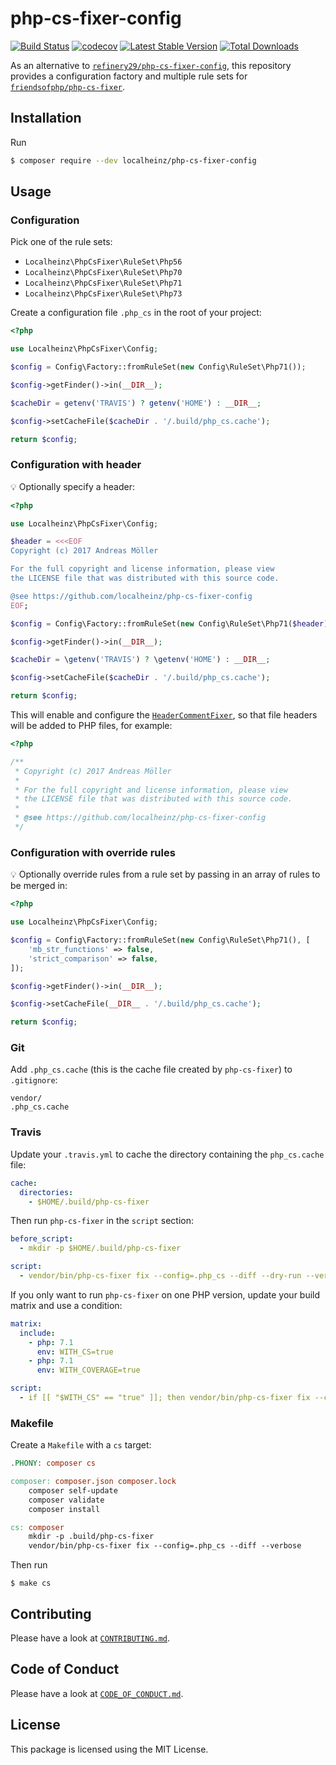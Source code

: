 # php-cs-fixer-config

[![Build Status](https://travis-ci.com/localheinz/php-cs-fixer-config.svg?branch=master)](https://travis-ci.com/localheinz/php-cs-fixer-config)
[![codecov](https://codecov.io/gh/localheinz/php-cs-fixer-config/branch/master/graph/badge.svg)](https://codecov.io/gh/localheinz/php-cs-fixer-config)
[![Latest Stable Version](https://poser.pugx.org/localheinz/php-cs-fixer-config/v/stable)](https://packagist.org/packages/localheinz/php-cs-fixer-config)
[![Total Downloads](https://poser.pugx.org/localheinz/php-cs-fixer-config/downloads)](https://packagist.org/packages/localheinz/php-cs-fixer-config)

As an alternative to [`refinery29/php-cs-fixer-config`](http://github.com/refinery29/php-cs-fixer-config),
this repository provides a configuration factory and multiple rule sets for [`friendsofphp/php-cs-fixer`](http://github.com/FriendsOfPHP/PHP-CS-Fixer).

## Installation

Run

```sh
$ composer require --dev localheinz/php-cs-fixer-config
```

## Usage

### Configuration

Pick one of the rule sets:

* `Localheinz\PhpCsFixer\RuleSet\Php56`
* `Localheinz\PhpCsFixer\RuleSet\Php70`
* `Localheinz\PhpCsFixer\RuleSet\Php71`
* `Localheinz\PhpCsFixer\RuleSet\Php73`

Create a configuration file `.php_cs` in the root of your project:

```php
<?php

use Localheinz\PhpCsFixer\Config;

$config = Config\Factory::fromRuleSet(new Config\RuleSet\Php71());

$config->getFinder()->in(__DIR__);

$cacheDir = getenv('TRAVIS') ? getenv('HOME') : __DIR__;

$config->setCacheFile($cacheDir . '/.build/php_cs.cache');

return $config;
```

### Configuration with header

:bulb: Optionally specify a header:

```php
<?php

use Localheinz\PhpCsFixer\Config;

$header = <<<EOF
Copyright (c) 2017 Andreas Möller

For the full copyright and license information, please view
the LICENSE file that was distributed with this source code.

@see https://github.com/localheinz/php-cs-fixer-config
EOF;

$config = Config\Factory::fromRuleSet(new Config\RuleSet\Php71($header));

$config->getFinder()->in(__DIR__);

$cacheDir = \getenv('TRAVIS') ? \getenv('HOME') : __DIR__;

$config->setCacheFile($cacheDir . '/.build/php_cs.cache');

return $config;
```

This will enable and configure the [`HeaderCommentFixer`](https://github.com/FriendsOfPHP/PHP-CS-Fixer/blob/v2.1.1/src/Fixer/Comment/HeaderCommentFixer.php), so that
file headers will be added to PHP files, for example:

```php
<?php

/**
 * Copyright (c) 2017 Andreas Möller
 *
 * For the full copyright and license information, please view
 * the LICENSE file that was distributed with this source code.
 *
 * @see https://github.com/localheinz/php-cs-fixer-config
 */
```

### Configuration with override rules

:bulb: Optionally override rules from a rule set by passing in an array of rules to be merged in:

```php
<?php

use Localheinz\PhpCsFixer\Config;

$config = Config\Factory::fromRuleSet(new Config\RuleSet\Php71(), [
    'mb_str_functions' => false,
    'strict_comparison' => false,
]);

$config->getFinder()->in(__DIR__);

$config->setCacheFile(__DIR__ . '/.build/php_cs.cache');

return $config;
```

### Git

Add `.php_cs.cache` (this is the cache file created by `php-cs-fixer`) to `.gitignore`:

```
vendor/
.php_cs.cache
```

### Travis

Update your `.travis.yml` to cache the directory containing the `php_cs.cache` file:

```yml
cache:
  directories:
    - $HOME/.build/php-cs-fixer
```

Then run `php-cs-fixer` in the `script` section:

```yml
before_script:
  - mkdir -p $HOME/.build/php-cs-fixer

script:
  - vendor/bin/php-cs-fixer fix --config=.php_cs --diff --dry-run --verbose
```

If you only want to run `php-cs-fixer` on one PHP version, update your build matrix and use a condition:

```yml
matrix:
  include:
    - php: 7.1
      env: WITH_CS=true
    - php: 7.1
      env: WITH_COVERAGE=true

script:
  - if [[ "$WITH_CS" == "true" ]]; then vendor/bin/php-cs-fixer fix --config=.php_cs --diff --dry-run --verbose; fi
```

### Makefile

Create a `Makefile` with a `cs` target:

```Makefile
.PHONY: composer cs

composer: composer.json composer.lock
	composer self-update
	composer validate
	composer install

cs: composer
	mkdir -p .build/php-cs-fixer
	vendor/bin/php-cs-fixer fix --config=.php_cs --diff --verbose
```

Then run

```
$ make cs
```

## Contributing

Please have a look at [`CONTRIBUTING.md`](.github/CONTRIBUTING.md).

## Code of Conduct

Please have a look at [`CODE_OF_CONDUCT.md`](.github/CODE_OF_CONDUCT.md).

## License

This package is licensed using the MIT License.
